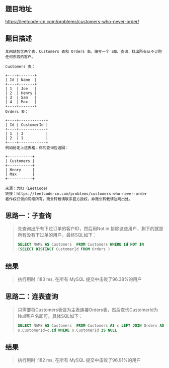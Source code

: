 
## 题目地址
https://leetcode-cn.com/problems/customers-who-never-order/

## 题目描述
```
某网站包含两个表，Customers 表和 Orders 表。编写一个 SQL 查询，找出所有从不订购任何东西的客户。

Customers 表：

+----+-------+
| Id | Name  |
+----+-------+
| 1  | Joe   |
| 2  | Henry |
| 3  | Sam   |
| 4  | Max   |
+----+-------+
Orders 表：

+----+------------+
| Id | CustomerId |
+----+------------+
| 1  | 3          |
| 2  | 1          |
+----+------------+
例如给定上述表格，你的查询应返回：

+-----------+
| Customers |
+-----------+
| Henry     |
| Max       |
+-----------+

来源：力扣（LeetCode）
链接：https://leetcode-cn.com/problems/customers-who-never-order
著作权归领扣网络所有。商业转载请联系官方授权，非商业转载请注明出处。
```

## 思路一：子查询

>  先查询出所有下过订单的客户ID，然后用Not in 排除这些用户，剩下的就是所有没有下过单的用户，最终SQL如下：
>
>  ```sql
>  SELECT NAME AS Customers  FROM Customers WHERE Id NOT IN 
>  (SELECT DISTINCT CustomerId FROM Orders )
>  ```
>
>  

## 结果

> 执行用时 :183 ms, 在所有 MySQL 提交中击败了96.38%的用户

## 思路二：连表查询

>  只需要将Customers表做为主表连接Orders表，然后查询CustomerId为Null客户名即可。具体SQL如下：
>
>  ```sql
>  SELECT NAME AS Customers  FROM Customers AS c LEFT JOIN Orders AS o ON
>  o.CustomerId=c.Id WHERE o.CustomerId IS NULL
>  ```
>
>  

## 结果

> 执行用时 :182 ms, 在所有 MySQL 提交中击败了96.91%的用户
